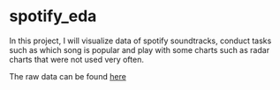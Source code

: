 # spotify_eda

In this project, I will visualize data of spotify soundtracks, conduct tasks such as which song is popular and play with some charts such as radar charts that were not used very often. 

The raw data can be found 
[here](https://www.kaggle.com/yamaerenay/spotify-dataset-19212020-160k-tracks) 